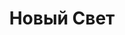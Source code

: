 --- 
title: "Новый Свет" 
 
town: "Бахчисарай" 
tel: ["+38 (050) 181-97-73"] 
address: "Россия, АР Крым, г. Бахчисарай, ул. Фрунзе 48" 
mail: "" 
--- 
